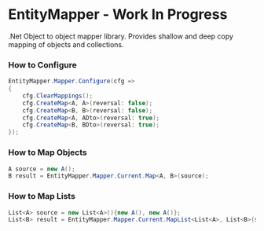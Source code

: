 # EntityMapper - Work In Progress
.Net Object to object mapper library. Provides shallow and deep copy mapping of objects and collections.

### How to Configure
```c#
EntityMapper.Mapper.Configure(cfg =>
{
    cfg.ClearMappings();
    cfg.CreateMap<A, A>(reversal: false);
    cfg.CreateMap<B, B>(reversal: false);
    cfg.CreateMap<A, ADto>(reversal: true);
    cfg.CreateMap<B, BDto>(reversal: true);
});
```

### How to Map Objects
```c#
A source = new A();
B result = EntityMapper.Mapper.Current.Map<A, B>(source);
```

### How to Map Lists
```c#
List<A> source = new List<A>(){new A(), new A()};
List<B> result = EntityMapper.Mapper.Current.MapList<List<A>, List<B>(source);
```
